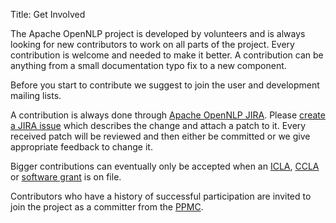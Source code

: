 Title: Get Involved

The Apache OpenNLP project is developed by volunteers and is always looking for new contributors
to work on all parts of the project. Every contribution is welcome and needed to make it better.
A contribution can be anything from a small documentation typo fix to a new component.

Before you start to contribute we suggest to join the user and development mailing lists.

A contribution is always done through [Apache OpenNLP JIRA](https://issues.apache.org/jira/browse/OPENNLP). 
Please [create a JIRA issue](https://issues.apache.org/jira/secure/CreateIssue.jspa?pid%3D12311215%26issuetype%3D4) 
which describes the change and attach a patch to it.
Every received patch will be reviewed and then either be committed or we give appropriate feedback
to change it.

Bigger contributions can eventually only be accepted when an
[ICLA](https://www.apache.org/licenses/icla.txt), [CCLA](https://www.apache.org/licenses/cla-corporate.txt)
or [software grant](https://www.apache.org/licenses/software-grant.txt) is on file.

Contributors who have a history of successful participation are invited to join
the project as a committer from the [PPMC](https://incubator.apache.org/guides/ppmc.html).
